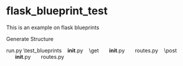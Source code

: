 # flask_blueprint_test
This is an example on flask blueprints

Generate Structure

run.py
\test_blueprints
&nbsp;&nbsp;&nbsp;__init__.py
&nbsp;&nbsp;&nbsp;\get
&nbsp;&nbsp;&nbsp;&nbsp;&nbsp;&nbsp;__init__.py
&nbsp;&nbsp;&nbsp;&nbsp;&nbsp;&nbsp;routes.py
&nbsp;&nbsp;&nbsp;\post
&nbsp;&nbsp;&nbsp;&nbsp;&nbsp;&nbsp;__init__.py
&nbsp;&nbsp;&nbsp;&nbsp;&nbsp;&nbsp;routes.py